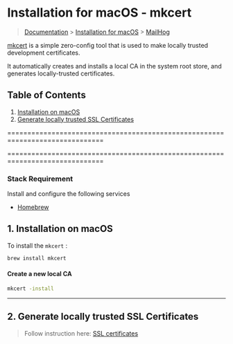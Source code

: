 # Installation for macOS - mkcert

> [Documentation](./../../readme.md) > [Installation for macOS](./../readme.md) > [MailHog](./mailhog.md)

[mkcert](https://github.com/FiloSottile/mkcert) is a simple zero-config tool that is used to make locally trusted development certificates.

It automatically creates and installs a local CA in the system root store, and generates locally-trusted certificates.


## Table of Contents
1. [Installation on macOS](#markdown-header-1-installation-on-macos)
1. [Generate locally trusted SSL Certificates](#markdown-header-2-generate-locally-trusted-ssl-certificates)

==============================================================================

==============================================================================

### Stack Requirement
Install and configure the following services

- [Homebrew](homebrew.md)

## 1. Installation on macOS

To install the `mkcert` :

```bash
brew install mkcert
```

#### Create a new local CA

```bash
mkcert -install
```

---

## 2. Generate locally trusted SSL Certificates

> Follow instruction here: [SSL certificates](./../../procedure/ssl-certificates.md)

